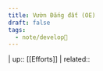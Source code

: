 ```yaml
---
title: Vườn Đắng đất (OE)
draft: false
tags:
  - note/develop🍃
---
```

| up:: [[Efforts]]
| related:: 
